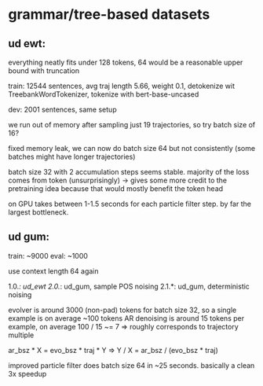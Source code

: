 # grammar/tree-based datasets

## ud ewt:

everything neatly fits under 128 tokens, 64 would be a reasonable upper bound with truncation

train:
12544 sentences, avg traj length 5.66, weight 0.1, detokenize wit TreebankWordTokenizer, tokenize with bert-base-uncased

dev:
2001 sentences, same setup

we run out of memory after sampling just 19 trajectories, so try batch size of 16?

fixed memory leak, we can now do batch size 64 but not consistently (some batches might have longer trajectories)

batch size 32 with 2 accumulation steps seems stable. majority of the loss comes from token (unsurprisingly) -> gives some more credit to the pretraining idea because that would mostly benefit the token head

on GPU takes between 1-1.5 seconds for each particle filter step. by far the largest bottleneck.

## ud gum:

train: ~9000
eval: ~1000

use context length 64 again

1.0.*: ud_ewt
2.0.*: ud_gum, sample POS noising
2.1.*: ud_gum, deterministic noising

evolver is around 3000 (non-pad) tokens for batch size 32, so a single example is on average ~100 tokens
AR denoising is around 15 tokens per example, on average
100 / 15 ~= 7 => roughly corresponds to trajectory multiple

ar_bsz * X = evo_bsz * traj * Y => Y / X = ar_bsz / (evo_bsz * traj)

improved particle filter does batch size 64 in ~25 seconds. basically a clean 3x speedup

